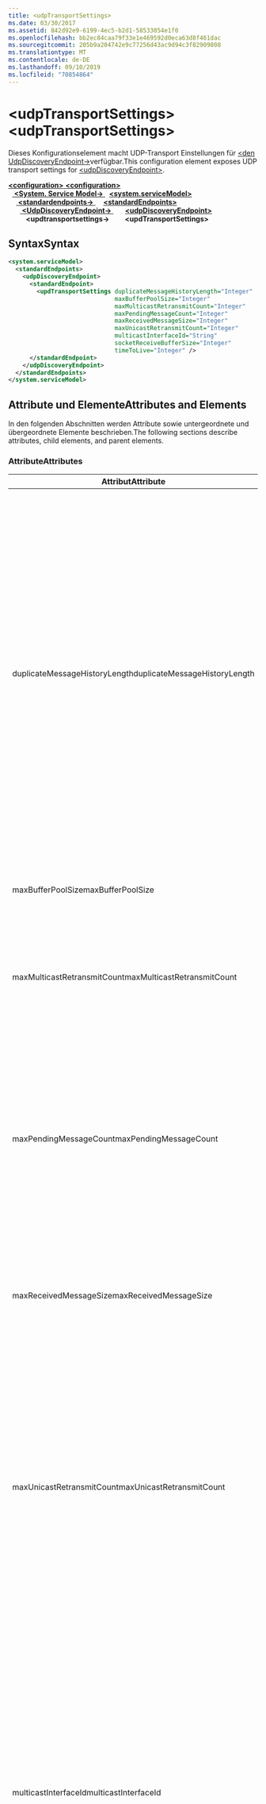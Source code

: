 ```yaml
---
title: <udpTransportSettings>
ms.date: 03/30/2017
ms.assetid: 842d92e9-6199-4ec5-b2d1-58533054e1f0
ms.openlocfilehash: bb2ec84caa79f33e1e469592d0eca63d8f461dac
ms.sourcegitcommit: 205b9a204742e9c77256d43ac9d94c3f82909808
ms.translationtype: MT
ms.contentlocale: de-DE
ms.lasthandoff: 09/10/2019
ms.locfileid: "70854864"
---
```

# <a name="udptransportsettings"></a><span data-ttu-id="8f62a-101">\<udpTransportSettings></span><span class="sxs-lookup"><span data-stu-id="8f62a-101">\<udpTransportSettings></span></span>
<span data-ttu-id="8f62a-102">Dieses Konfigurationselement macht UDP-Transport Einstellungen für [ \<den UdpDiscoveryEndpoint->](udpdiscoveryendpoint.md)verfügbar.</span><span class="sxs-lookup"><span data-stu-id="8f62a-102">This configuration element exposes UDP transport settings for [\<udpDiscoveryEndpoint>](udpdiscoveryendpoint.md).</span></span>  
  
<span data-ttu-id="8f62a-103">[ **\<configuration>** ](../configuration-element.md)</span><span class="sxs-lookup"><span data-stu-id="8f62a-103">[**\<configuration>**](../configuration-element.md)</span></span>\
<span data-ttu-id="8f62a-104">&nbsp;&nbsp;[ **\<System. Service Model->** ](system-servicemodel.md)</span><span class="sxs-lookup"><span data-stu-id="8f62a-104">&nbsp;&nbsp;[**\<system.serviceModel>**](system-servicemodel.md)</span></span>\
<span data-ttu-id="8f62a-105">&nbsp;&nbsp;&nbsp;&nbsp;[ **\<standardendpoints->** ](standardendpoints.md)</span><span class="sxs-lookup"><span data-stu-id="8f62a-105">&nbsp;&nbsp;&nbsp;&nbsp;[**\<standardEndpoints>**](standardendpoints.md)</span></span>\
<span data-ttu-id="8f62a-106">&nbsp;&nbsp;&nbsp;&nbsp;&nbsp;&nbsp;[ **\<UdpDiscoveryEndpoint->** ](udpdiscoveryendpoint.md)</span><span class="sxs-lookup"><span data-stu-id="8f62a-106">&nbsp;&nbsp;&nbsp;&nbsp;&nbsp;&nbsp;[**\<udpDiscoveryEndpoint>**](udpdiscoveryendpoint.md)</span></span>\
<span data-ttu-id="8f62a-107">&nbsp;&nbsp;&nbsp;&nbsp;&nbsp;&nbsp;&nbsp;&nbsp; **\<updtransportsettings->**</span><span class="sxs-lookup"><span data-stu-id="8f62a-107">&nbsp;&nbsp;&nbsp;&nbsp;&nbsp;&nbsp;&nbsp;&nbsp;**\<updTransportSettings>**</span></span>  
  
## <a name="syntax"></a><span data-ttu-id="8f62a-108">Syntax</span><span class="sxs-lookup"><span data-stu-id="8f62a-108">Syntax</span></span>  
  
```xml  
<system.serviceModel>
  <standardEndpoints>
    <udpDiscoveryEndpoint>
      <standardEndpoint>
        <updTransportSettings duplicateMessageHistoryLength="Integer"
                              maxBufferPoolSize="Integer"
                              maxMulticastRetransmitCount="Integer"
                              maxPendingMessageCount="Integer"
                              maxReceivedMessageSize="Integer"
                              maxUnicastRetransmitCount="Integer"
                              multicastInterfaceId="String"
                              socketReceiveBufferSize="Integer"
                              timeToLive="Integer" />
      </standardEndpoint>
    </udpDiscoveryEndpoint>
  </standardEndpoints>
</system.serviceModel>
```  
  
## <a name="attributes-and-elements"></a><span data-ttu-id="8f62a-109">Attribute und Elemente</span><span class="sxs-lookup"><span data-stu-id="8f62a-109">Attributes and Elements</span></span>  
 <span data-ttu-id="8f62a-110">In den folgenden Abschnitten werden Attribute sowie untergeordnete und übergeordnete Elemente beschrieben.</span><span class="sxs-lookup"><span data-stu-id="8f62a-110">The following sections describe attributes, child elements, and parent elements.</span></span>  
  
### <a name="attributes"></a><span data-ttu-id="8f62a-111">Attribute</span><span class="sxs-lookup"><span data-stu-id="8f62a-111">Attributes</span></span>  
  
|<span data-ttu-id="8f62a-112">Attribut</span><span class="sxs-lookup"><span data-stu-id="8f62a-112">Attribute</span></span>|<span data-ttu-id="8f62a-113">Beschreibung</span><span class="sxs-lookup"><span data-stu-id="8f62a-113">Description</span></span>|  
|---------------|-----------------|  
|<span data-ttu-id="8f62a-114">duplicateMessageHistoryLength</span><span class="sxs-lookup"><span data-stu-id="8f62a-114">duplicateMessageHistoryLength</span></span>|<span data-ttu-id="8f62a-115">Eine ganze Zahl, die die maximale Anzahl an Nachrichtenhashes angibt, die vom Transport zum Identifizieren von doppelten Nachrichten verwendet werden.</span><span class="sxs-lookup"><span data-stu-id="8f62a-115">An integer that specifies the maximum number of message hashes used by the transport for identifying duplicate messages.</span></span>  <span data-ttu-id="8f62a-116">Die Erkennung doppelter Nachrichten wird auf TransportManager-Ebene ausgeführt.</span><span class="sxs-lookup"><span data-stu-id="8f62a-116">Duplicate detection will be done at the TransportManager level.</span></span> <span data-ttu-id="8f62a-117">Mit dem Wert 0 wird die Erkennung doppelter Nachrichten deaktiviert.</span><span class="sxs-lookup"><span data-stu-id="8f62a-117">Setting this property to 0 disables duplicate detection.</span></span><br /><br /> <span data-ttu-id="8f62a-118">Dieses Attribut ermöglicht Systemadministratoren und Entwicklern, Algorithmen zur Erkennung doppelter Nachrichten zu deaktivieren.</span><span class="sxs-lookup"><span data-stu-id="8f62a-118">This attribute allows system administrators or developers to turn off duplicate message detection algorithms.</span></span> <span data-ttu-id="8f62a-119">Dies kann nützlich sein, wenn Sie einen eigenen Algorithmus zur Erkennung doppelter Nachrichten implementieren möchten.</span><span class="sxs-lookup"><span data-stu-id="8f62a-119">This may be desirable if you want to implement your own duplicate detection algorithm.</span></span><br /><br /> <span data-ttu-id="8f62a-120">Der Standard ist 4112.</span><span class="sxs-lookup"><span data-stu-id="8f62a-120">The default is 4112.</span></span>|  
|<span data-ttu-id="8f62a-121">maxBufferPoolSize</span><span class="sxs-lookup"><span data-stu-id="8f62a-121">maxBufferPoolSize</span></span>|<span data-ttu-id="8f62a-122">Eine ganze Zahl, die die maximale Größe von Pufferpools angibt, die vom Transport verwendet werden.</span><span class="sxs-lookup"><span data-stu-id="8f62a-122">An integer that specifies the maximum size of any buffer pools used by the transport.</span></span>|  
|<span data-ttu-id="8f62a-123">maxMulticastRetransmitCount</span><span class="sxs-lookup"><span data-stu-id="8f62a-123">maxMulticastRetransmitCount</span></span>|<span data-ttu-id="8f62a-124">Eine ganze Zahl, die die maximale Anzahl angibt, die eine Nachricht (zusätzlich zum ersten Senden) neu gesendet werden soll.</span><span class="sxs-lookup"><span data-stu-id="8f62a-124">An integer that specifies the maximum number of times the message should be retransmitted (in addition to the first send).</span></span><br /><br /> <span data-ttu-id="8f62a-125">Der Standardwert ist&#160;2.</span><span class="sxs-lookup"><span data-stu-id="8f62a-125">The default is 2.</span></span>|  
|<span data-ttu-id="8f62a-126">maxPendingMessageCount</span><span class="sxs-lookup"><span data-stu-id="8f62a-126">maxPendingMessageCount</span></span>|<span data-ttu-id="8f62a-127">Eine ganze Zahl, die die maximale Anzahl an Nachrichten angibt, die empfangen, jedoch noch nicht aus dem InputQueue-Element für eine einzelne Channelinstanz entfernt wurden.</span><span class="sxs-lookup"><span data-stu-id="8f62a-127">An integer that specifies the maximum number of messages that have been received but not yet removed from the InputQueue for an individual channel instance.</span></span>  <span data-ttu-id="8f62a-128">Wenn das InputQueue-Element das Limit für die Anzahl ausstehender Nachrichten erreicht hat, wird die Nachricht verworfen.</span><span class="sxs-lookup"><span data-stu-id="8f62a-128">If the InputQueue has hit its pending message count limit, the message will be dropped.</span></span><br /><br /> <span data-ttu-id="8f62a-129">Der Standard ist 32.</span><span class="sxs-lookup"><span data-stu-id="8f62a-129">The default is 32.</span></span>|  
|<span data-ttu-id="8f62a-130">maxReceivedMessageSize</span><span class="sxs-lookup"><span data-stu-id="8f62a-130">maxReceivedMessageSize</span></span>|<span data-ttu-id="8f62a-131">Eine ganze Zahl, die die maximale Größe einer Nachricht angibt, die von der Bindung verarbeitet werden kann.</span><span class="sxs-lookup"><span data-stu-id="8f62a-131">An integer that specifies the maximum size for a message that can be processed by the binding.</span></span><br /><br /> <span data-ttu-id="8f62a-132">Der Standardwert ist 65507.</span><span class="sxs-lookup"><span data-stu-id="8f62a-132">The default value is 65507.</span></span>|  
|<span data-ttu-id="8f62a-133">maxUnicastRetransmitCount</span><span class="sxs-lookup"><span data-stu-id="8f62a-133">maxUnicastRetransmitCount</span></span>|<span data-ttu-id="8f62a-134">Eine ganze Zahl, die die maximale Anzahl angibt, die eine Nachricht (zusätzlich zum ersten Senden) neu gesendet werden soll.</span><span class="sxs-lookup"><span data-stu-id="8f62a-134">An integer that specifies the maximum number of times the message should be retransmitted (in addition to the first send).</span></span>  <span data-ttu-id="8f62a-135">Wenn die Nachricht an eine Unicastadresse gesendet und eine Antwortnachricht mit einem entsprechenden RelatesTo-Header empfangen wird, dann wird die Neuübertragung möglicherweise frühzeitig beendet (bevor die Nachricht die konfigurierte Anzahl an Malen neu gesendet wurde).</span><span class="sxs-lookup"><span data-stu-id="8f62a-135">If the message is sent to a unicast address and a response message is received with a corresponding RelatesTo header, then retransmission may terminate early (before retransmitting the configured number of times).</span></span><br /><br /> <span data-ttu-id="8f62a-136">Der Standardwert ist 1.</span><span class="sxs-lookup"><span data-stu-id="8f62a-136">The default value is 1.</span></span>|  
|<span data-ttu-id="8f62a-137">multicastInterfaceId</span><span class="sxs-lookup"><span data-stu-id="8f62a-137">multicastInterfaceId</span></span>|<span data-ttu-id="8f62a-138">Eine Zeichenfolge, die den Netzwerkadapter eindeutig identifiziert, der zum Senden und Empfangen von Multicastdatenverkehr auf Computern mit mehreren Adressen verwendet werden soll.</span><span class="sxs-lookup"><span data-stu-id="8f62a-138">A string that uniquely identifies the network adapter that should be used when sending and receiving multicast traffic on multi-homed machines.</span></span> <span data-ttu-id="8f62a-139">Zur Laufzeit verwendet der Transport diesen Attributwert, um den Schnittstellenindex nachzuschlagen, der dann zum Festlegen der Socketoptionen `IP_MULTICAST_IF` und `IPV6_MULTICAST_IF` verwendet wird.</span><span class="sxs-lookup"><span data-stu-id="8f62a-139">At runtime, the transport will use this attribute value to lookup the interface index, which is then used to set the `IP_MULTICAST_IF` and `IPV6_MULTICAST_IF` socket options.</span></span>  <span data-ttu-id="8f62a-140">Beim Beitreten zu einer Multicastgruppe wird der gleiche Schnittstellenindex verwendet.</span><span class="sxs-lookup"><span data-stu-id="8f62a-140">The same interface index will be used when joining a multicast group, if applicable.</span></span><br /><br /> <span data-ttu-id="8f62a-141">Der Standardwert ist `null`.</span><span class="sxs-lookup"><span data-stu-id="8f62a-141">The default value is `null`.</span></span>|  
|<span data-ttu-id="8f62a-142">socketReceiveBufferSize</span><span class="sxs-lookup"><span data-stu-id="8f62a-142">socketReceiveBufferSize</span></span>|<span data-ttu-id="8f62a-143">Eine ganze Zahl, die die Empfangspuffergröße auf dem zugrunde liegenden WinSock-Socket angibt.</span><span class="sxs-lookup"><span data-stu-id="8f62a-143">An integer that specifies the receive buffer size on the underlying WinSock socket.</span></span><br /><br /> <span data-ttu-id="8f62a-144">Ein Benutzer eines empfangenden Kanals kann dieses Attribut für die Bindung verwenden, um zu steuern, wie sich das System verhält, wenn es Daten empfängt.</span><span class="sxs-lookup"><span data-stu-id="8f62a-144">A user of a receiving channel can use this attribute on the Binding to control how the system behaves when it receives data.</span></span>  <span data-ttu-id="8f62a-145">Wenn zum Beispiel eine Anwendung vorliegt, die mit dem maximalen Schwellenwert eingehende WCF-Nachrichten verarbeitet, werden Nachrichten durch Verwendung eines höheren Werts für dieses Attribut im WinSock-Puffer gestapelt, während sie darauf warten, von der Anwendung verarbeitet zu werden.</span><span class="sxs-lookup"><span data-stu-id="8f62a-145">For example, given an application that is consuming inbound WCF messages at the maximum threshold, using a higher value for this attribute would allow messages to stack up in the WinSock buffer while waiting for the application to be able to process them.</span></span>  <span data-ttu-id="8f62a-146">Bei der Verwendung eines niedrigeren Werts in derselben Situation werden Meldungen verworfen.</span><span class="sxs-lookup"><span data-stu-id="8f62a-146">Using a lower value in the same situation would result in messages getting dropped.</span></span> <span data-ttu-id="8f62a-147">Dieses Attribut macht die zugrunde liegende Winsock `SO_RCVBUF` -Socketoption verfügbar. Der Wert dieses Attributs muss mindestens der Größe von `maxReceivedMessageSize`liegen.</span><span class="sxs-lookup"><span data-stu-id="8f62a-147">This attribute exposes the underlying WinSock `SO_RCVBUF` socket option.This attribute value must be at least the size of `maxReceivedMessageSize`.</span></span>   <span data-ttu-id="8f62a-148">Wenn Sie auf einen Wert kleiner als `maxReceivedMessageSize` festgelegt wird, führt dies zu einer Lauf Zeit Ausnahme.</span><span class="sxs-lookup"><span data-stu-id="8f62a-148">Setting it to a value smaller than the `maxReceivedMessageSize` will result in a runtime exception.</span></span><br /><br /> <span data-ttu-id="8f62a-149">Der Standardwert ist 65536.</span><span class="sxs-lookup"><span data-stu-id="8f62a-149">The default value is 65536.</span></span>|  
|<span data-ttu-id="8f62a-150">timeToLive</span><span class="sxs-lookup"><span data-stu-id="8f62a-150">timeToLive</span></span>|<span data-ttu-id="8f62a-151">Eine ganze Zahl, die die Anzahl an Netzwerksegmenthops angibt, die ein Multicastpaket durchlaufen kann.</span><span class="sxs-lookup"><span data-stu-id="8f62a-151">An integer that specifies the number of network segment hops that a multicast packet can traverse.</span></span>  <span data-ttu-id="8f62a-152">Dieses Attribut macht die den Socketoptionen `IP_MULTICAST_TTL` und `IP_TTL` zugeordnete Funktionalität verfügbar.</span><span class="sxs-lookup"><span data-stu-id="8f62a-152">This attribute exposes the functionality associated with the `IP_MULTICAST_TTL` and `IP_TTL` socket options.</span></span><br /><br /> <span data-ttu-id="8f62a-153">Der Standardwert ist 1.</span><span class="sxs-lookup"><span data-stu-id="8f62a-153">The default value is 1.</span></span>|  
  
### <a name="child-elements"></a><span data-ttu-id="8f62a-154">Untergeordnete Elemente</span><span class="sxs-lookup"><span data-stu-id="8f62a-154">Child Elements</span></span>  
 <span data-ttu-id="8f62a-155">Keine</span><span class="sxs-lookup"><span data-stu-id="8f62a-155">None.</span></span>  
  
### <a name="parent-elements"></a><span data-ttu-id="8f62a-156">Übergeordnete Elemente</span><span class="sxs-lookup"><span data-stu-id="8f62a-156">Parent Elements</span></span>  
  
|<span data-ttu-id="8f62a-157">Element</span><span class="sxs-lookup"><span data-stu-id="8f62a-157">Element</span></span>|<span data-ttu-id="8f62a-158">Beschreibung</span><span class="sxs-lookup"><span data-stu-id="8f62a-158">Description</span></span>|  
|-------------|-----------------|  
|[<span data-ttu-id="8f62a-159">\<udpDiscoveryEndpoint></span><span class="sxs-lookup"><span data-stu-id="8f62a-159">\<udpDiscoveryEndpoint></span></span>](udpdiscoveryendpoint.md)|<span data-ttu-id="8f62a-160">Ein Standardendpunkt mit festem Ermittlungsvertrag und fester UDP-Transportbindung.</span><span class="sxs-lookup"><span data-stu-id="8f62a-160">A standard endpoint that has fixed discovery contract and UDP transport binding.</span></span>|  
  
## <a name="see-also"></a><span data-ttu-id="8f62a-161">Siehe auch</span><span class="sxs-lookup"><span data-stu-id="8f62a-161">See also</span></span>

- <xref:System.ServiceModel.Discovery.UdpTransportSettings>
